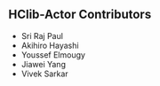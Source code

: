 ## HClib-Actor Contributors

* Sri Raj Paul
* Akihiro Hayashi
* Youssef Elmougy
* Jiawei Yang
* Vivek Sarkar
